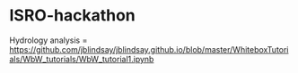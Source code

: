 # ISRO-hackathon


Hydrology analysis = https://github.com/jblindsay/jblindsay.github.io/blob/master/WhiteboxTutorials/WbW_tutorials/WbW_tutorial1.ipynb
